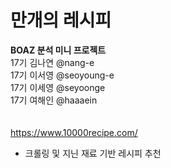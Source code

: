 # 만개의 레시피 
**BOAZ 분석 미니 프로젝트**<br>
17기 김나연 @nang-e<br>
17기 이서영 @seoyoung-e<br>
17기 이세영 @seyoonge<br>
17기 여해인 @haaaein<br>
<br>
<br>
https://www.10000recipe.com/<br>
- 크롤링 및 지닌 재료 기반 레시피 추천<br>

